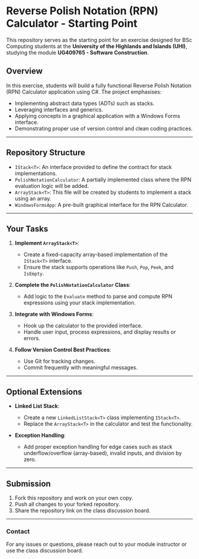 # Reverse Polish Notation (RPN) Calculator - Starting Point

This repository serves as the starting point for an exercise designed for BSc Computing students at the **University of the Highlands and Islands (UHI)**, studying the module **UG409765 - Software Construction**.

## **Overview**
In this exercise, students will build a fully functional Reverse Polish Notation (RPN) Calculator application using C#. The project emphasises:
- Implementing abstract data types (ADTs) such as stacks.
- Leveraging interfaces and generics.
- Applying concepts in a graphical application with a Windows Forms interface.
- Demonstrating proper use of version control and clean coding practices.

---

## **Repository Structure**

- `IStack<T>`: An interface provided to define the contract for stack implementations.
- `PolishNotationCalculator`: A partially implemented class where the RPN evaluation logic will be added.
- `ArrayStack<T>`: This file will be created by students to implement a stack using an array.
- `WindowsFormsApp`: A pre-built graphical interface for the RPN Calculator.

---

## **Your Tasks**
1. **Implement `ArrayStack<T>`**:
   - Create a fixed-capacity array-based implementation of the `IStack<T>` interface.
   - Ensure the stack supports operations like `Push`, `Pop`, `Peek`, and `IsEmpty`.

2. **Complete the `PolishNotationCalculator` Class**:
   - Add logic to the `Evaluate` method to parse and compute RPN expressions using your stack implementation.

3. **Integrate with Windows Forms**:
   - Hook up the calculator to the provided interface.
   - Handle user input, process expressions, and display results or errors.

4. **Follow Version Control Best Practices**:
   - Use Git for tracking changes.
   - Commit frequently with meaningful messages.

---

## **Optional Extensions**
- **Linked List Stack**:
  - Create a new `LinkedListStack<T>` class implementing `IStack<T>`.
  - Replace the `ArrayStack<T>` in the calculator and test the functionality.

- **Exception Handling**:
  - Add proper exception handling for edge cases such as stack underflow/overflow (array-based), invalid inputs, and division by zero.

---

## **Submission**
1. Fork this repository and work on your own copy.
2. Push all changes to your forked repository.
3. Share the repository link on the class discussion board.

---

### **Contact**
For any issues or questions, please reach out to your module instructor or use the class discussion board.